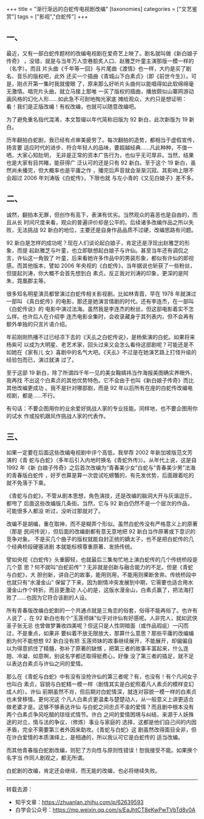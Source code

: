 +++
title = "渐行渐远的白蛇传电视剧改编"
[taxonomies]
categories = ["文艺鉴赏"]
tags = ["影视","白蛇传"]
+++
<!-- # 渐行渐远的白蛇传电视剧改编 -->
<!-- 去源：知乎 https://zhuanlan.zhihu.com/p/62639593 -->

## 一、

最近，又有一部白蛇传题材的改编电视剧在爱奇艺上映了。剧名就叫做《新白娘子传奇》
，没错，就是与当年万人空巷脍炙人口、赵雅芝叶童主演那版一模一样的（名字）。而且
片头曲《千年等一回》与片尾曲《渡情》也一样，大约是买了剧名、音乐的版权吧，此外
还买一个插曲《青城山下白素贞》（即《前世今生》）。可是，刚点开第一集时我就傻眼
了，原来那么好听片头曲何以能唱得如此软绵绵毫无激情。唱完片头曲，就立马接上那唯
一买了版权的插曲，播放颇似山寨网游动画风格的幻化人形……如此急不可耐地掏光家底
摊给观众，大约只是想证明：看！我们是正版改编！有权改编，也就可以随意改编吧。

为了避免重名指代混淆，本文暂缀以年代简称旧版为 92 新白，此次新版为 19 新白。

历年翻拍白蛇剧，我已经有点审美疲劳了。每次翻拍的造势，都相当于虚假宣传，扬言要
适应时代的进步、符合年轻人的品味，要超越经典……凡此种种，不值一哂，大家心知肚明，
无非是正常的资本广告行为，也似乎无可厚非。当然，结果也是大家有目共睹，能获得广
泛认可的还是只有 92 新白。至于这个 19 新白，虽然尚未播完，但大概率也是平庸之作
，播完后声音就会渐渐沉寂。其影响上限不会超过 2006 年刘涛版《白蛇传》，下限也就
与左小青的《又见白娘子》差不多。
<!-- more -->

## 二、

诚然，翻拍本无罪，但创作有高下，表演有优劣。当然观众的喜恶也是自由的，而且从长
时间尺度来看，观众的普遍评价却是公平的。后续诸多改编作品之所以失败，无法挑战
92 新白的地位，主要还是自身作品品质不过硬，改编思路有问题。

92 新白是怎样的成功呢？现在人们谈论起白娘子，肯定还是浮现出赵雅芝的形象，而提
起赵雅芝与叶童，也立即联想起白娘子与许仙。甚至当年还有调侃之言，许仙这一角毁了
叶童，后来看她许多作品中的男装形象，都似有许仙的即视感。而其他版本，譬如 2006
年央视的《白蛇传》，当年据说也斩获了一些粉丝，但提起刘涛，你大概不会首先想到白
素贞。反正我对刘涛的印象，更深的是阿朱，霓凰郡主等。

很多知名明星演员都曾演过白蛇传相关影视剧。比如林青霞，早在 1978 年就演过一部叫
《真白蛇传》的电影，那还是她演言情剧的时代。还有李连杰，在一部叫《白蛇传说》的
电影中演过法海。虽然我是李连杰的粉丝，但这部电影着实不怎么样。也许后人在介绍李
连杰电影全集时，会收录藏身于其列表内，但不会再有额外单独的只言片语介绍。

年前刚刚热播不过已经凉下去的《天乩之白蛇传说》，是杨紫演的白蛇。如果将来杨紫可
以成为大明星、老艺术家，回头过来又会怎么看待这部剧呢？可能还是不如她在《家有儿
女》喜剧中的名气大吧。《天乩》不过是在她演艺路上打怪升级的经验包而已，演过就演
过了。

至于这部 19 新白，除了所谓四千年一见的美女鞠婧祎当作海报美图确实养眼外，我再找
不出这个白素贞的其他优势特色。它不会由于也叫《新白娘子传奇》而比其他改编更成功
。我不是针对哪部剧，而是 92 年以后所有在座的白蛇传改编电视剧，都是……不行。

有句话：不要企图用你的业余爱好挑战人家的专业技能。同样地，也不要企图用你的试水
作或投机跟风作挑战人家的代表作。

## 三、

如果一定要在后面这些改编电视剧中评个高低，我举荐 2002 年新加坡版范文芳演的《青
蛇与白蛇》（多年后引入内地时换名《青蛇外传》）。从年代上说，这是自 1992 年《新
白娘子传奇》之后首次改编为“青春美少女”白蛇与“青春美少男”法海的青春版白蛇传
，好歹也算是算一次尝试吃螃蟹的，有先发优势，后面跟着吃的就不免落于下乘。

《青蛇与白蛇》，不管从剧本思想，角色演技，还是改编的脑洞大开与灰谐逗乐，都甩了
后面这些改编版几条街。当然，它与 92 新白仍然不是一个层次的作品，可能很多人都没
听过，没听过那就对了。

改编不是胡编，重在取神，而不是糊弄个形似。虽然白蛇传没有严格意义上的原著（那是
民间传说），但后面的改编剧都有意无意地把 92 新白当作原著或下意识的竞争对象。
不是买几个曲子的版权就能自封正统的嫡太子，也不是把白蛇传的几个经典桥段硬塞进剧
本就能标榜尊重原著、发扬传统。

譬如央视《白蛇传》头重脚轻，也就最后三集匆忙地上演白蛇传的几个传统桥段是几个意
思？何不就叫“白蛇前传”？无非就是创新与融合能力的不足。但是《青蛇与白蛇》，大
胆创新，讲自己的故事，能用则用，不能用则果断舍弃。传统桥段中也就只有“水漫金山”
保留了下来，因为剧情冲突发展到中期，它需要也适合用水漫金山作个转折。而且更激动
人心的是，这版水漫金山，白素贞赢了，把法海打败了……也因为它符合该剧的人设。

所有青春版改编白蛇剧的一个共通点就是三角恋的俗套，俗得不能再俗了。也许有人说了
，在 92 新白也有个“玉莲师妹”似乎对许仙有好感呢。人非完人，就如武侠圣子张无忌
也曾做梦兼收四美呢？但这只是人性阴暗面（或作品瑕疵）一闪而过，不是重点，如果非
要纠着不放无限放大，那算什么意思？那些平庸的改编编剧为何不能想想 92 新白没有把
玉莲师妹的故事继续展开，不能展开，却偏偏自以为得意抓住了精髓，弥补了原著的缺憾
，把第三者的故事丰富起来，什么连翘、冷凝、如意啊，别说名字都还取得挺费心，好像
没了第三者的插足，就不足以表达白素贞与许仙之间的爱情。

那么在《青蛇与白蛇》中有没有没抢许仙的第三者呢？有，也没有！有个凡间女子也叫白
素贞，容貌与白蛇精一模一样（剧情其实是白蛇照着凡人素贞的模样变幻成人的）。许仙
前期虽然不肖，但后期对白蛇情深，就连对容貌一模一样的白素贞也未曾移情。更何况这
个凡人白素贞更温柔与楚楚动人，从一般意义上讲更适合做老婆才是。这够不够表达许仙
与白蛇之间忠贞不渝的爱情？而且剧中根本没有两个白素贞争风吃醋的琼瑶式情节。许白
之间的爱情困境与纠结，来源于人妖殊途的对立，情与法的争议，（修炼）事业与家庭的
选择，这都是他们自己间的内因矛盾，完全不需要第三者外因来助攻。《青蛇与白蛇》这
剧虽然改得面目全非，但在许白爱情的本质演绎上，是相通的，所以我认可它是白蛇传的
适当改编。

而其他青春版白蛇剧改编，则犯了方向性与原则性错误！恕我接受不能。如果换个名字当
作同人剧观之，都无所谓。

白蛇剧的改编，肯定还会继续，而无能的改编，也必将继续失败。

<hr/>
转载去源：

* 知乎文章：https://zhuanlan.zhihu.com/p/62639593
* 白学会公众号：https://mp.weixin.qq.com/s/EaJhtCT8eKwPwTVbTd8v0A
